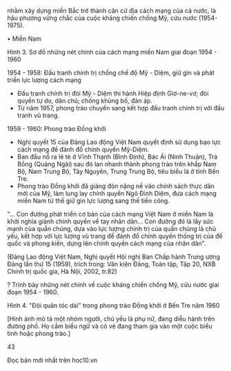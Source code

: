 nhằm xây dựng miền Bắc trở thành căn cứ địa cách mạng của cả nước, là hậu phương vững chắc của cuộc kháng chiến chống Mỹ, cứu nước (1954-1975).

• Miền Nam

Hình 3. Sơ đồ những nét chính của cách mạng miền Nam giai đoạn 1954 - 1960

1954 - 1958:
Đấu tranh chính trị chống chế độ Mỹ - Diệm, giữ gìn và phát triển lực lượng cách mạng
- Đấu tranh chính trị đòi Mỹ - Diệm thi hành Hiệp định Giơ-ne-vơ; đòi quyền tự do, dân chủ; chống khủng bố, đàn áp.
- Từ năm 1957, phong trào chuyển sang kết hợp đấu tranh chính trị với đấu tranh vũ trang.

1959 - 1960:
Phong trào Đồng khởi
- Nghị quyết 15 của Đảng Lao động Việt Nam quyết định sử dụng bạo lực cách mạng để đánh đổ chính quyền Mỹ-Diệm.
- Ban đầu nổ ra lẻ tẻ ở Vĩnh Thạnh (Bình Định), Bác Ái (Ninh Thuận), Trà Bồng (Quảng Ngãi) sau đó lan nhanh thành phong trào trên khắp Nam Bộ, Nam Trung Bộ, Tây Nguyên, Trung Trung Bộ, tiêu biểu là ở tỉnh Bến Tre.
- Phong trào Đồng khởi đã giáng đòn nặng nề vào chính sách thực dân mới của Mỹ, làm lung lay chính quyền Ngô Đình Diệm, đưa cách mạng miền Nam từ thế giữ gìn lực lượng sang thế tiến công.

"... Con đường phát triển cơ bản của cách mạng Việt Nam ở miền Nam là khởi nghĩa giành chính quyền về tay nhân dân... Con đường đó là lấy sức mạnh của quần chúng, dựa vào lực lượng chính trị của quần chúng là chủ yếu, kết hợp với lực lượng vũ trang để đánh đổ chính quyền thống trị của đế quốc và phong kiến, dựng lên chính quyền cách mạng của nhân dân".

(Đảng Lao động Việt Nam, Nghị quyết Hội nghị Ban Chấp hành Trung ương Đảng lần thứ 15 (1959), trích trong: Văn kiện Đảng, Toàn tập, Tập 20, NXB Chính trị quốc gia, Hà Nội, 2002, tr.82)

? Trình bày những nét chính về cuộc kháng chiến chống Mỹ, cứu nước giai đoạn 1954 - 1960.

Hình 4. "Đội quân tóc dài" trong phong trào Đồng khởi ở Bến Tre năm 1960

[Hình ảnh mô tả một nhóm người, chủ yếu là phụ nữ, đang diễu hành trên đường phố. Họ cầm biểu ngữ và có vẻ đang tham gia vào một cuộc biểu tình hoặc phong trào.]

43

Đọc bản mới nhất trên hoc10.vn